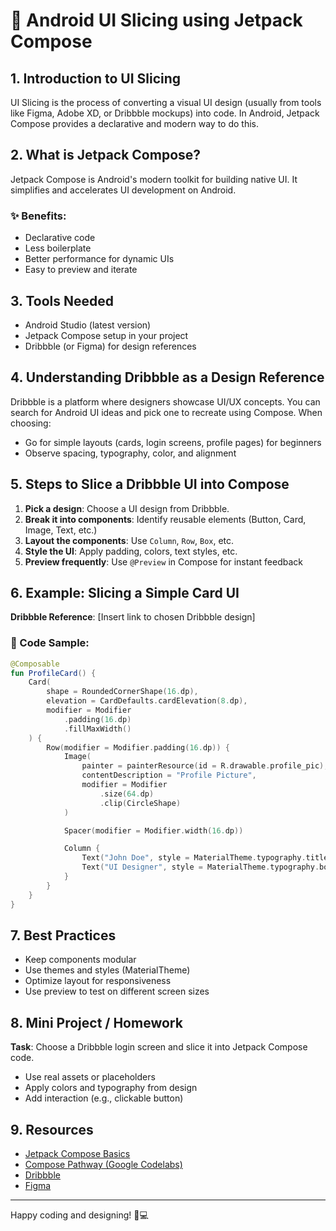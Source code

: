 # 🧩 Android UI Slicing using Jetpack Compose

## 1. Introduction to UI Slicing

UI Slicing is the process of converting a visual UI design (usually from tools like Figma, Adobe XD, or Dribbble mockups) into code. In Android, Jetpack Compose provides a declarative and modern way to do this.

## 2. What is Jetpack Compose?

Jetpack Compose is Android's modern toolkit for building native UI. It simplifies and accelerates UI development on Android.

### ✨ Benefits:

- Declarative code
- Less boilerplate
- Better performance for dynamic UIs
- Easy to preview and iterate

## 3. Tools Needed

- Android Studio (latest version)
- Jetpack Compose setup in your project
- Dribbble (or Figma) for design references

## 4. Understanding Dribbble as a Design Reference

Dribbble is a platform where designers showcase UI/UX concepts. You can search for Android UI ideas and pick one to recreate using Compose. When choosing:

- Go for simple layouts (cards, login screens, profile pages) for beginners
- Observe spacing, typography, color, and alignment

## 5. Steps to Slice a Dribbble UI into Compose

1. **Pick a design**: Choose a UI design from Dribbble.
2. **Break it into components**: Identify reusable elements (Button, Card, Image, Text, etc.)
3. **Layout the components**: Use `Column`, `Row`, `Box`, etc.
4. **Style the UI**: Apply padding, colors, text styles, etc.
5. **Preview frequently**: Use `@Preview` in Compose for instant feedback

## 6. Example: Slicing a Simple Card UI

**Dribbble Reference**: [Insert link to chosen Dribbble design]

### 🔧 Code Sample:

```kotlin
@Composable
fun ProfileCard() {
    Card(
        shape = RoundedCornerShape(16.dp),
        elevation = CardDefaults.cardElevation(8.dp),
        modifier = Modifier
            .padding(16.dp)
            .fillMaxWidth()
    ) {
        Row(modifier = Modifier.padding(16.dp)) {
            Image(
                painter = painterResource(id = R.drawable.profile_pic),
                contentDescription = "Profile Picture",
                modifier = Modifier
                    .size(64.dp)
                    .clip(CircleShape)
            )

            Spacer(modifier = Modifier.width(16.dp))

            Column {
                Text("John Doe", style = MaterialTheme.typography.titleMedium)
                Text("UI Designer", style = MaterialTheme.typography.bodyMedium)
            }
        }
    }
}
```

## 7. Best Practices

- Keep components modular
- Use themes and styles (MaterialTheme)
- Optimize layout for responsiveness
- Use preview to test on different screen sizes

## 8. Mini Project / Homework

**Task**: Choose a Dribbble login screen and slice it into Jetpack Compose code.

- Use real assets or placeholders
- Apply colors and typography from design
- Add interaction (e.g., clickable button)

## 9. Resources

- [Jetpack Compose Basics](https://developer.android.com/jetpack/compose/tutorial)
- [Compose Pathway (Google Codelabs)](https://developer.android.com/jetpack/compose/learning/pathway)
- [Dribbble](https://dribbble.com/)
- [Figma](https://figma.com)

---

Happy coding and designing! 🎨💻


